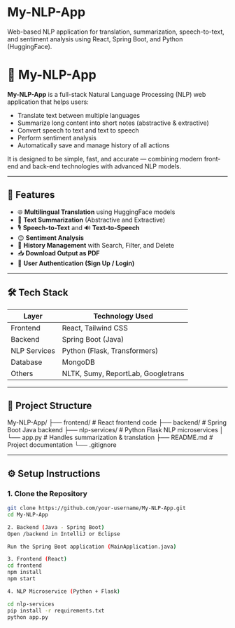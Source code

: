 # My-NLP-App
Web-based NLP application for translation, summarization, speech-to-text, and sentiment analysis using React, Spring Boot, and Python (HuggingFace).

# 🧠 My-NLP-App

**My-NLP-App** is a full-stack Natural Language Processing (NLP) web application that helps users:

- Translate text between multiple languages
- Summarize long content into short notes (abstractive & extractive)
- Convert speech to text and text to speech
- Perform sentiment analysis
- Automatically save and manage history of all actions

It is designed to be simple, fast, and accurate — combining modern front-end and back-end technologies with advanced NLP models.

---

## 🚀 Features

- 🌐 **Multilingual Translation** using HuggingFace models
- 📝 **Text Summarization** (Abstractive and Extractive)
- 🎙️ **Speech-to-Text** and 🔊 **Text-to-Speech**
- 😊 **Sentiment Analysis**
- 💾 **History Management** with Search, Filter, and Delete
- 📥 **Download Output as PDF**
- 🔐 **User Authentication (Sign Up / Login)**

---

## 🛠️ Tech Stack

| Layer        | Technology Used                    |
| ------------ | ---------------------------------- |
| Frontend     | React, Tailwind CSS                |
| Backend      | Spring Boot (Java)                 |
| NLP Services | Python (Flask, Transformers)       |
| Database     | MongoDB                            |
| Others       | NLTK, Sumy, ReportLab, Googletrans |

---

## 📁 Project Structure

My-NLP-App/
├── frontend/ # React frontend code
├── backend/ # Spring Boot Java backend
├── nlp-services/ # Python Flask NLP microservices
│ └── app.py # Handles summarization & translation
├── README.md # Project documentation
└── .gitignore

---

## ⚙️ Setup Instructions

### 1. Clone the Repository

```bash
git clone https://github.com/your-username/My-NLP-App.git
cd My-NLP-App

2. Backend (Java - Spring Boot)
Open /backend in IntelliJ or Eclipse

Run the Spring Boot application (MainApplication.java)

3. Frontend (React)
cd frontend
npm install
npm start

4. NLP Microservice (Python + Flask)

cd nlp-services
pip install -r requirements.txt
python app.py
```
